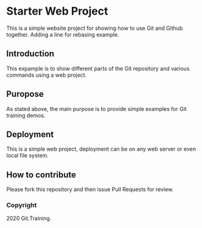 # Starter Web Project

This is a simple website project for showing how to use Git and Github together. Adding a line for rebasing example.

## Introduction

This expample is to show different parts of the Git repository and various commands using a web project.

## Puropose

As stated above, the main purpose is to provide simple examples for Git training demos.

## Deployment

This is a simple web project, deployment can be on any web server or even local file system.

## How to contribute

Please fork this repository and then issue Pull Requests for review.

### Copyright

2020 Git.Training.
